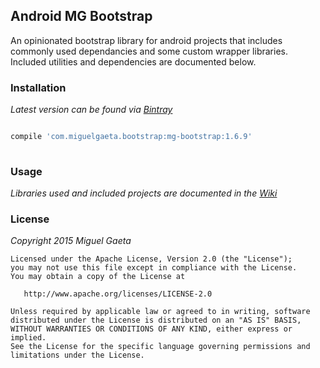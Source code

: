 ## Android MG Bootstrap

An opinionated bootstrap library for android projects that includes commonly used dependancies and some custom wrapper libraries.  Included utilities and dependencies are documented below.

### Installation

*Latest version can be found via [Bintray](https://bintray.com/bintray/jcenter)*

```groovy

compile 'com.miguelgaeta.bootstrap:mg-bootstrap:1.6.9'
    
```

### Usage

*Libraries used and included projects are documented in the [Wiki](https://github.com/mrkcsc/android-mg-bootstrap/wiki)*

### License

*Copyright 2015 Miguel Gaeta*

    Licensed under the Apache License, Version 2.0 (the "License");
    you may not use this file except in compliance with the License.
    You may obtain a copy of the License at

       http://www.apache.org/licenses/LICENSE-2.0

    Unless required by applicable law or agreed to in writing, software
    distributed under the License is distributed on an "AS IS" BASIS,
    WITHOUT WARRANTIES OR CONDITIONS OF ANY KIND, either express or implied.
    See the License for the specific language governing permissions and
    limitations under the License.
